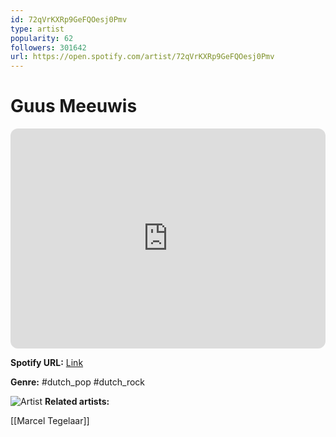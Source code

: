 ```yaml
---
id: 72qVrKXRp9GeFQOesj0Pmv
type: artist
popularity: 62
followers: 301642
url: https://open.spotify.com/artist/72qVrKXRp9GeFQOesj0Pmv
---
```

# Guus Meeuwis

<iframe style="border-radius:12px" src="https://open.spotify.com/embed/artist/72qVrKXRp9GeFQOesj0Pmv" width="100%" height="352" frameBorder="0" allowfullscreen="" allow="autoplay; clipboard-write; encrypted-media; fullscreen; picture-in-picture" loading="lazy"></iframe>

**Spotify URL:** [Link](https://open.spotify.com/artist/72qVrKXRp9GeFQOesj0Pmv)

**Genre:**  #dutch_pop #dutch_rock

![Artist](https://i.scdn.co/image/ab6761610000e5eb03fc964693d7dfb56eb4d6fd)
**Related artists:**

[[Marcel Tegelaar]]
